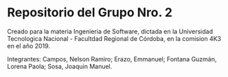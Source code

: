 # Repositorio del Grupo Nro. 2

Creado para la materia Ingenieria de Software, dictada en la Universidad Tecnologica Nacional - Facultdad Regional de Córdoba, en la comision 4K3 en el año 2019.

Integrantes: Campos, Nelson Ramiro; Erazo, Emmanuel; Fontana Guzmán, Lorena Paola; Sosa, Joaquin Manuel.
